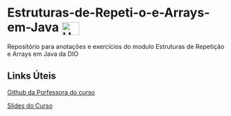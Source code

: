 # Estruturas-de-Repeti-o-e-Arrays-em-Java <img align="center" alt="Ubiratan-Jv" height="30" width="40" src="https://cdn.jsdelivr.net/gh/devicons/devicon/icons/java/java-original.svg" />
Repositório para anotações e exercícios do modulo Estruturas de Repetição e Arrays em Java da DIO

## Links Úteis

[Github da Porfessora do curso](https://github.com/cami-la/loops-e-arrays)

[Slides do Curso](https://github.com/miltonnotforyou/Estruturas-de-Repeti-o-e-Arrays-em-Java/blob/4a53701cfd1c7896504f47718bb85be7a4b0a5a2/Slides%20-%20Estrutura%20de%20Repeti%C3%A7%C3%A3o%20e%20Arrays%20em%20Java.pdf)
